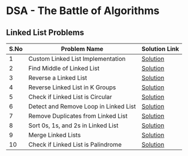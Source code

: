 # DSA - The Battle of Algorithms 

## Linked List Problems

| S.No | Problem Name                        | Solution Link                          |
|------|-------------------------------------|----------------------------------------|
| 1    | Custom Linked List Implementation   | [Solution](linkedlist/mylink.py)      |
| 2    | Find Middle of Linked List          | [Solution](linkedlist/middle_of_list.py) |
| 3    | Reverse a Linked List               | [Solution](linkedlist/reverse_linkedlist.py) |
| 4    | Reverse Linked List in K Groups     | [Solution](linkedlist/reverse_k_groups.py) |
| 5    | Check if Linked List is Circular    | [Solution](linkedlist/check_circular.py) |
| 6    | Detect and Remove Loop in Linked List| [Solution](linkedlist/detect_loop.py) |
| 7    | Remove Duplicates from Linked List  | [Solution](linkedlist/remove_duplicates.py) |
| 8    | Sort 0s, 1s, and 2s in Linked List  | [Solution](linkedlist/sort_0s_1s_2s_in_list.py) |
| 9    | Merge Linked Lists                  | [Solution](linkedlist/merge_ll.py) |
| 10   | Check if Linked List is Palindrome  | [Solution](linkedlist/check_pallindrome.py) |


